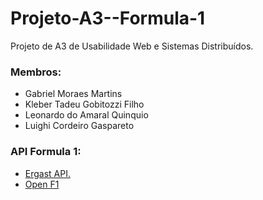 # Projeto-A3--Formula-1
Projeto de A3 de Usabilidade Web e Sistemas Distribuídos.
<h3>Membros:</h3>
<ul>
  <li>
    Gabriel Moraes Martins 
  </li>
  <li>
    Kleber Tadeu Gobitozzi Filho
  </li>
  <li>
    Leonardo do Amaral Quinquio 
  </li>
  <li>
    Luighi Cordeiro Gaspareto 
  </li>
</ul>
<h3>API Formula 1:</h3>
<ul>
  <li>
    <a href="https://documenter.getpostman.com/view/11586746/SztEa7bL"> Ergast API.</a>
  </li>
  <li>
    <a href="https://openf1.org/?javascript#api-endpoints"> Open F1</a>
  </li>
</ul>

